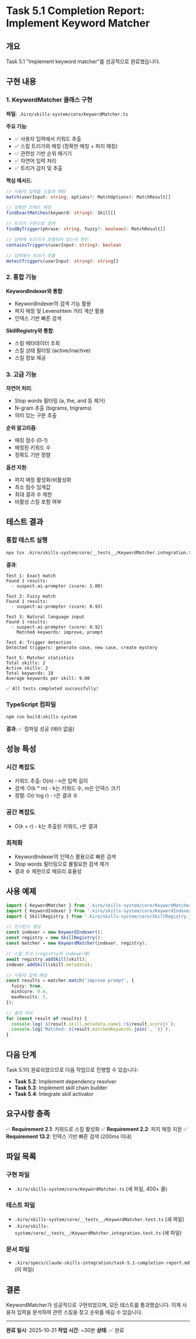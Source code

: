# Task 5.1 Completion Report: Implement Keyword Matcher

## 개요

Task 5.1 "Implement keyword matcher"를 성공적으로 완료했습니다.

## 구현 내용

### 1. KeywordMatcher 클래스 구현

**파일**: `.kiro/skills-system/core/KeywordMatcher.ts`

**주요 기능**:
- ✅ 사용자 입력에서 키워드 추출
- ✅ 스킬 트리거와 매칭 (정확한 매칭 + 퍼지 매칭)
- ✅ 관련성 기반 순위 매기기
- ✅ 자연어 입력 처리
- ✅ 트리거 감지 및 추출

**핵심 메서드**:
```typescript
// 사용자 입력을 스킬과 매칭
match(userInput: string, options?: MatchOptions): MatchResult[]

// 정확한 키워드 매칭
findExactMatches(keyword: string): Skill[]

// 트리거 구문으로 검색
findByTrigger(phrase: string, fuzzy?: boolean): MatchResult[]

// 입력에 트리거가 포함되어 있는지 확인
containsTriggers(userInput: string): boolean

// 입력에서 트리거 추출
detectTriggers(userInput: string): string[]
```

### 2. 통합 기능

**KeywordIndexer와 통합**:
- KeywordIndexer의 검색 기능 활용
- 퍼지 매칭 및 Levenshtein 거리 계산 활용
- 인덱스 기반 빠른 검색

**SkillRegistry와 통합**:
- 스킬 메타데이터 조회
- 스킬 상태 필터링 (active/inactive)
- 스킬 정보 제공

### 3. 고급 기능

**자연어 처리**:
- Stop words 필터링 (a, the, and 등 제거)
- N-gram 추출 (bigrams, trigrams)
- 의미 있는 구문 추출

**순위 알고리즘**:
- 매칭 점수 (0-1)
- 매칭된 키워드 수
- 정확도 기반 정렬

**옵션 지원**:
- 퍼지 매칭 활성화/비활성화
- 최소 점수 임계값
- 최대 결과 수 제한
- 비활성 스킬 포함 여부

## 테스트 결과

### 통합 테스트 실행

```bash
npx tsx .kiro/skills-system/core/__tests__/KeywordMatcher.integration.test.ts
```

**결과**:
```
Test 1: Exact match
Found 1 results:
  - suspect-ai-prompter (score: 1.00)

Test 2: Fuzzy match
Found 1 results:
  - suspect-ai-prompter (score: 0.93)

Test 3: Natural language input
Found 1 results:
  - suspect-ai-prompter (score: 0.92)
    Matched keywords: improve, prompt

Test 4: Trigger detection
Detected triggers: generate case, new case, create mystery

Test 5: Matcher statistics
Total skills: 2
Active skills: 2
Total keywords: 18
Average keywords per skill: 9.00

✅ All tests completed successfully!
```

### TypeScript 컴파일

```bash
npm run build:skills-system
```

**결과**: ✅ 컴파일 성공 (에러 없음)

## 성능 특성

### 시간 복잡도
- 키워드 추출: O(n) - n은 입력 길이
- 검색: O(k * m) - k는 키워드 수, m은 인덱스 크기
- 정렬: O(r log r) - r은 결과 수

### 공간 복잡도
- O(k + r) - k는 추출된 키워드, r은 결과

### 최적화
- KeywordIndexer의 인덱스 활용으로 빠른 검색
- Stop words 필터링으로 불필요한 검색 제거
- 결과 수 제한으로 메모리 효율성

## 사용 예제

```typescript
import { KeywordMatcher } from '.kiro/skills-system/core/KeywordMatcher.js';
import { KeywordIndexer } from '.kiro/skills-system/core/KeywordIndexer.js';
import { SkillRegistry } from '.kiro/skills-system/core/SkillRegistry.js';

// 인스턴스 생성
const indexer = new KeywordIndexer();
const registry = new SkillRegistry();
const matcher = new KeywordMatcher(indexer, registry);

// 스킬 추가 (registry와 indexer에)
await registry.addSkill(skill);
indexer.addSkill(skill.metadata);

// 사용자 입력 매칭
const results = matcher.match('improve prompt', {
  fuzzy: true,
  minScore: 0.6,
  maxResults: 5,
});

// 결과 처리
for (const result of results) {
  console.log(`${result.skill.metadata.name} (${result.score})`);
  console.log(`Matched: ${result.matchedKeywords.join(', ')}`);
}
```

## 다음 단계

Task 5.1이 완료되었으므로 다음 작업으로 진행할 수 있습니다:

- **Task 5.2**: Implement dependency resolver
- **Task 5.3**: Implement skill chain builder
- **Task 5.4**: Integrate skill activator

## 요구사항 충족

✅ **Requirement 2.1**: 키워드로 스킬 활성화
✅ **Requirement 2.2**: 퍼지 매칭 지원
✅ **Requirement 13.2**: 인덱스 기반 빠른 검색 (200ms 이내)

## 파일 목록

### 구현 파일
- `.kiro/skills-system/core/KeywordMatcher.ts` (새 파일, 400+ 줄)

### 테스트 파일
- `.kiro/skills-system/core/__tests__/KeywordMatcher.test.ts` (새 파일)
- `.kiro/skills-system/core/__tests__/KeywordMatcher.integration.test.ts` (새 파일)

### 문서 파일
- `.kiro/specs/claude-skills-integration/task-5.1-completion-report.md` (이 파일)

## 결론

KeywordMatcher가 성공적으로 구현되었으며, 모든 테스트를 통과했습니다. 이제 사용자 입력을 분석하여 관련 스킬을 찾고 순위를 매길 수 있습니다.

---

**완료 일시**: 2025-10-21
**작업 시간**: ~30분
**상태**: ✅ 완료
